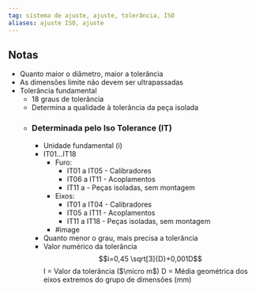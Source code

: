 ```yaml
---
tag: sistema de ajuste, ajuste, tolerância, ISO
aliases: ajuste ISO, ajuste
---
```


## Notas
 - Quanto maior o diâmetro, maior a tolerância
 - As dimensões limite não devem ser ultrapassadas
 - Tolerância fundamental
	 - 18 graus de tolerância
	 - Determina a qualidade à tolerância da peça isolada
	 - ### Determinada pelo Iso Tolerance (IT)
		 - Unidade fundamental (i)
		 - IT01...IT18 
			 - Furo:
				 - IT01 a IT05 - Calibradores
				 - IT06 a IT11 - Acoplamentos
				 - IT11  a - Peças isoladas, sem montagem
			 - Eixos:
				 - IT01 a IT04 - Calibradores
				 - IT05 a IT11 - Acoplamentos
				 - IT11 a IT18 - Peças isoladas, sem montagem
			 - #image
		 - Quanto menor o grau, mais precisa a tolerância 
		 - Valor numérico da tolerância
			 $$i=0,45 \sqrt[3]{D}+0,001D$$
			 I = Valor da tolerância ($\micro m$)
			 D = Média geométrica dos eixos extremos do grupo de dimensões (mm)
	